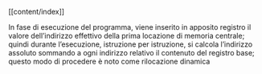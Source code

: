 [[content/index]]

In fase di esecuzione del programma, viene inserito in apposito registro il valore
dell’indirizzo effettivo della prima locazione di memoria centrale; quindi durante l’esecuzione, istruzione per istruzione, si calcola l’indirizzo assoluto sommando a ogni indirizzo relativo il contenuto del registro base; questo modo di procedere è noto come rilocazione dinamica